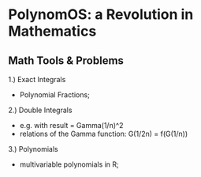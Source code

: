 # PolynomOS: a Revolution in Mathematics

## Math Tools & Problems

1.) Exact Integrals
- Polynomial Fractions;

2.) Double Integrals
- e.g. with result = Gamma(1/n)^2
- relations of the Gamma function: G(1/2n) = f(G(1/n))

3.) Polynomials
- multivariable polynomials in R;
